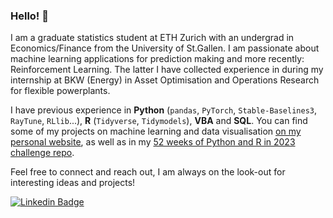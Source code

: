 ### Hello! 👋

I am a graduate statistics student at ETH Zurich with an undergrad in Economics/Finance from the University of St.Gallen.
I am passionate about machine learning applications for prediction making and more recently: Reinforcement Learning. The latter I have collected experience in during my internship at BKW (Energy) in Asset Optimisation and Operations Research for flexible powerplants.

I have previous experience in **Python** (`pandas`, `PyTorch`, `Stable-Baselines3`, `RayTune`, `RLlib`...), **R** (`Tidyverse`, `Tidymodels`), **VBA** and **SQL**. You can find some of my projects on machine learning and data visualisation [on my personal website](https://mathiassteilen.github.io/), as well as in my [52 weeks of Python and R in 2023 challenge repo](https://github.com/MathiasSteilen/52-Weeks-of-Python-and-R-2023).

Feel free to connect and reach out, I am always on the look-out for interesting ideas and projects!

[![Linkedin Badge](https://img.shields.io/badge/LinkedIn-blue?style=for-the-badge&logo=linkedin&logoColor=white)](https://www.linkedin.com/in/mathias-steilen/)
